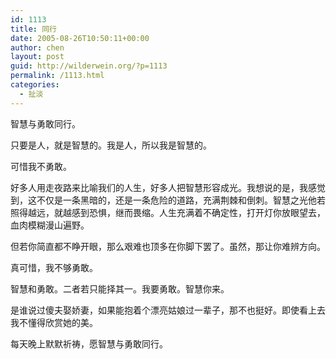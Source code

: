 ```yaml
---
id: 1113
title: 同行
date: 2005-08-26T10:50:11+00:00
author: chen
layout: post
guid: http://wilderwein.org/?p=1113
permalink: /1113.html
categories:
  - 扯淡
---
```

智慧与勇敢同行。

只要是人，就是智慧的。我是人，所以我是智慧的。

可惜我不勇敢。

好多人用走夜路来比喻我们的人生，好多人把智慧形容成光。我想说的是，我感觉到，这不仅是一条黑暗的，还是一条危险的道路，充满荆棘和倒刺。智慧之光他若照得越远，就越感到恐惧，继而畏缩。人生充满着不确定性，打开灯你放眼望去，血肉模糊漫山遍野。

但若你简直都不睁开眼，那么艰难也顶多在你脚下罢了。虽然，那让你难辨方向。

真可惜，我不够勇敢。

智慧和勇敢。二者若只能择其一。我要勇敢。智慧你来。

是谁说过傻夫娶娇妻，如果能抱着个漂亮姑娘过一辈子，那不也挺好。即使看上去我不懂得欣赏她的美。

每天晚上默默祈祷，愿智慧与勇敢同行。